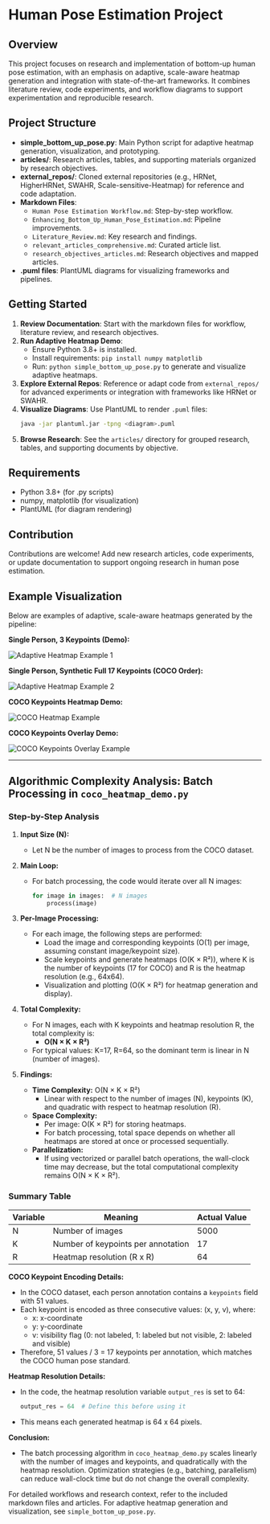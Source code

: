 # Human Pose Estimation Project

## Overview

This project focuses on research and implementation of bottom-up human pose estimation, with an emphasis on adaptive, scale-aware heatmap generation and integration with state-of-the-art frameworks. It combines literature review, code experiments, and workflow diagrams to support experimentation and reproducible research.

## Project Structure

- **simple_bottom_up_pose.py**: Main Python script for adaptive heatmap generation, visualization, and prototyping.
- **articles/**: Research articles, tables, and supporting materials organized by research objectives.
- **external_repos/**: Cloned external repositories (e.g., HRNet, HigherHRNet, SWAHR, Scale-sensitive-Heatmap) for reference and code adaptation.
- **Markdown Files**:
  - `Human Pose Estimation Workflow.md`: Step-by-step workflow.
  - `Enhancing_Bottom_Up_Human_Pose_Estimation.md`: Pipeline improvements.
  - `Literature_Review.md`: Key research and findings.
  - `relevant_articles_comprehensive.md`: Curated article list.
  - `research_objectives_articles.md`: Research objectives and mapped articles.
- **.puml files**: PlantUML diagrams for visualizing frameworks and pipelines.

## Getting Started

1. **Review Documentation**: Start with the markdown files for workflow, literature review, and research objectives.
2. **Run Adaptive Heatmap Demo**:
   - Ensure Python 3.8+ is installed.
   - Install requirements: `pip install numpy matplotlib`
   - Run: `python simple_bottom_up_pose.py` to generate and visualize adaptive heatmaps.
3. **Explore External Repos**: Reference or adapt code from `external_repos/` for advanced experiments or integration with frameworks like HRNet or SWAHR.
4. **Visualize Diagrams**: Use PlantUML to render `.puml` files:
   ```bash
   java -jar plantuml.jar -tpng <diagram>.puml
   ```
5. **Browse Research**: See the `articles/` directory for grouped research, tables, and supporting documents by objective.

## Requirements

- Python 3.8+ (for .py scripts)
- numpy, matplotlib (for visualization)
- PlantUML (for diagram rendering)

## Contribution

Contributions are welcome! Add new research articles, code experiments, or update documentation to support ongoing research in human pose estimation.

## Example Visualization

Below are examples of adaptive, scale-aware heatmaps generated by the pipeline:

**Single Person, 3 Keypoints (Demo):**

![Adaptive Heatmap Example 1](results/Figure_1.png)

**Single Person, Synthetic Full 17 Keypoints (COCO Order):**

![Adaptive Heatmap Example 2](results/Figure_2.png)

**COCO Keypoints Heatmap Demo:**

![COCO Heatmap Example](results/Figure_3.png)

**COCO Keypoints Overlay Demo:**

![COCO Keypoints Overlay Example](results/Figure_4.png)

---

## Algorithmic Complexity Analysis: Batch Processing in `coco_heatmap_demo.py`

### Step-by-Step Analysis

1. **Input Size (N):**
   - Let N be the number of images to process from the COCO dataset.

2. **Main Loop:**
   - For batch processing, the code would iterate over all N images:
     ```python
     for image in images:  # N images
         process(image)
     ```

3. **Per-Image Processing:**
   - For each image, the following steps are performed:
     - Load the image and corresponding keypoints (O(1) per image, assuming constant image/keypoint size).
     - Scale keypoints and generate heatmaps (O(K × R²)), where K is the number of keypoints (17 for COCO) and R is the heatmap resolution (e.g., 64x64).
     - Visualization and plotting (O(K × R²) for heatmap generation and display).

4. **Total Complexity:**
   - For N images, each with K keypoints and heatmap resolution R, the total complexity is:
     - **O(N × K × R²)**
   - For typical values: K=17, R=64, so the dominant term is linear in N (number of images).

5. **Findings:**
   - **Time Complexity:** O(N × K × R²)
     - Linear with respect to the number of images (N), keypoints (K), and quadratic with respect to heatmap resolution (R).
   - **Space Complexity:**
     - Per image: O(K × R²) for storing heatmaps.
     - For batch processing, total space depends on whether all heatmaps are stored at once or processed sequentially.
   - **Parallelization:**
     - If using vectorized or parallel batch operations, the wall-clock time may decrease, but the total computational complexity remains O(N × K × R²).

### Summary Table
| Variable | Meaning                        | Actual Value |
|----------|---------------------------------|--------------|
| N        | Number of images                | 5000         |
| K        | Number of keypoints per annotation | 17        |
| R        | Heatmap resolution (R x R)      | 64           |

**COCO Keypoint Encoding Details:**
- In the COCO dataset, each person annotation contains a `keypoints` field with 51 values.
- Each keypoint is encoded as three consecutive values: (x, y, v), where:
  - x: x-coordinate
  - y: y-coordinate
  - v: visibility flag (0: not labeled, 1: labeled but not visible, 2: labeled and visible)
- Therefore, 51 values / 3 = 17 keypoints per annotation, which matches the COCO human pose standard.

**Heatmap Resolution Details:**
- In the code, the heatmap resolution variable `output_res` is set to 64:
  ```python
  output_res = 64  # Define this before using it
  ```
- This means each generated heatmap is 64 x 64 pixels.

**Conclusion:**
- The batch processing algorithm in `coco_heatmap_demo.py` scales linearly with the number of images and keypoints, and quadratically with the heatmap resolution. Optimization strategies (e.g., batching, parallelism) can reduce wall-clock time but do not change the overall complexity.

For detailed workflows and research context, refer to the included markdown files and articles. For adaptive heatmap generation and visualization, see `simple_bottom_up_pose.py`.
